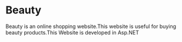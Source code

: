 # Beauty
 Beauty is an online shopping website.This website is useful for buying beauty products.This Website is developed in Asp.NET
